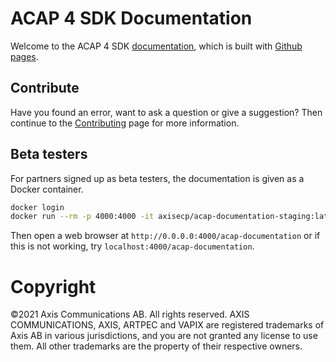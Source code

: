 # ACAP 4 SDK Documentation
Welcome to the ACAP 4 SDK
[documentation](https://axiscommunications.github.io/acap-documentation), which
is built with [Github pages](https://pages.github.com/).

## Contribute
Have you found an error, want to ask a question or give a suggestion? Then
continue to the [Contributing](./CONTRIBUTING.md) page for more information.

## Beta testers
For partners signed up as beta testers, the documentation is given as a Docker
container.

```bash
docker login
docker run --rm -p 4000:4000 -it axisecp/acap-documentation-staging:latest-master jekyll serve
```
Then open a web browser at `http://0.0.0.0:4000/acap-documentation` or if this
is not working, try `localhost:4000/acap-documentation`.

# Copyright
&copy;2021 Axis Communications AB. All rights reserved. AXIS COMMUNICATIONS, AXIS, ARTPEC and VAPIX are registered trademarks of Axis AB in various jurisdictions, and you are not granted any license to use them. All other trademarks are the property of their respective owners.
